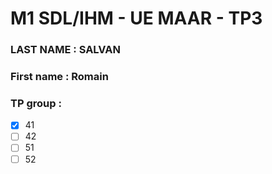 # M1 SDL/IHM - UE MAAR - TP3

### LAST NAME : SALVAN
### First name : Romain
### TP group :
- [X] 41
- [ ] 42
- [ ] 51
- [ ] 52
